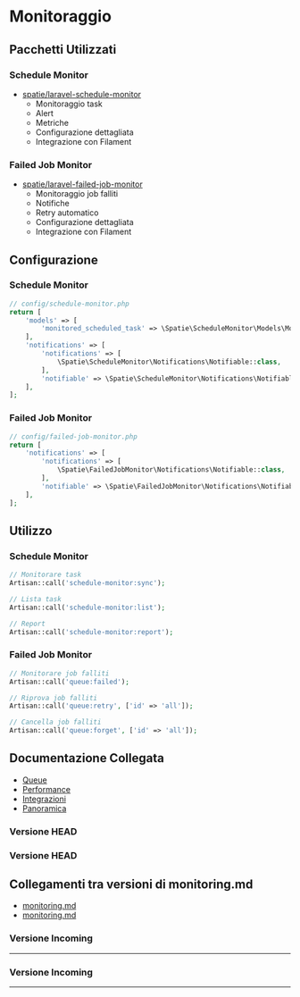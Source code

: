 # Monitoraggio

## Pacchetti Utilizzati

### Schedule Monitor
- [spatie/laravel-schedule-monitor](https://github.com/spatie/laravel-schedule-monitor)
  - Monitoraggio task
  - Alert
  - Metriche
  - Configurazione dettagliata
  - Integrazione con Filament

### Failed Job Monitor
- [spatie/laravel-failed-job-monitor](https://github.com/spatie/laravel-failed-job-monitor)
  - Monitoraggio job falliti
  - Notifiche
  - Retry automatico
  - Configurazione dettagliata
  - Integrazione con Filament

## Configurazione

### Schedule Monitor
```php
// config/schedule-monitor.php
return [
    'models' => [
        'monitored_scheduled_task' => \Spatie\ScheduleMonitor\Models\MonitoredScheduledTask::class,
    ],
    'notifications' => [
        'notifications' => [
            \Spatie\ScheduleMonitor\Notifications\Notifiable::class,
        ],
        'notifiable' => \Spatie\ScheduleMonitor\Notifications\Notifiable::class,
    ],
];
```

### Failed Job Monitor
```php
// config/failed-job-monitor.php
return [
    'notifications' => [
        'notifications' => [
            \Spatie\FailedJobMonitor\Notifications\Notifiable::class,
        ],
        'notifiable' => \Spatie\FailedJobMonitor\Notifications\Notifiable::class,
    ],
];
```

## Utilizzo

### Schedule Monitor
```php
// Monitorare task
Artisan::call('schedule-monitor:sync');

// Lista task
Artisan::call('schedule-monitor:list');

// Report
Artisan::call('schedule-monitor:report');
```

### Failed Job Monitor
```php
// Monitorare job falliti
Artisan::call('queue:failed');

// Riprova job falliti
Artisan::call('queue:retry', ['id' => 'all']);

// Cancella job falliti
Artisan::call('queue:forget', ['id' => 'all']);
```

## Documentazione Collegata

- [Queue](queue.md)
- [Performance](performance.md)
- [Integrazioni](integrations.md)
- [Panoramica](../packages.md) 
### Versione HEAD

### Versione HEAD


## Collegamenti tra versioni di monitoring.md
* [monitoring.md](../../../Job/docs/packages/monitoring.md)
* [monitoring.md](../../../../Themes/One/docs/monitoring.md)


### Versione Incoming


---


### Versione Incoming


---

